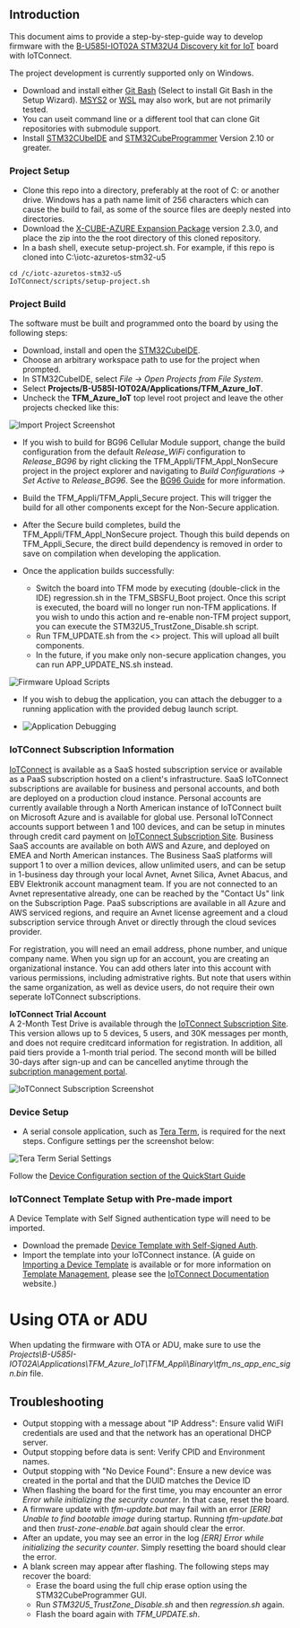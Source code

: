 ## Introduction

This document aims to provide a step-by-step-guide way to develop firmware with the
[B-U585I-IOT02A STM32U4 Discovery kit for IoT](https://www.st.com/en/evaluation-tools/b-u585i-iot02a.html) board 
with IoTConnect.

The project development is currently supported only on Windows.

* Download and install either [Git Bash](https://git-scm.com/downloads) (Select to install Git Bash in the Setup Wizard). 
[MSYS2](https://www.msys2.org/) or [WSL](https://learn.microsoft.com/en-us/windows/wsl/about) 
may also work, but are not primarily tested.
* You can useit command line or a different tool that can clone Git repositories with submodule support.
* Install [STM32CUbeIDE](https://www.st.com/en/development-tools/stm32cubeide.html) 
and [STM32CubeProgrammer](https://www.st.com/en/development-tools/stm32cubeprog.html) 
Version 2.10 or greater.

### Project Setup

* Clone this repo into a directory, preferably at the root of C: or another drive.
Windows has a path name limit of 256 characters which can cause the build to fail,
as some of the source files are deeply nested into directories.
* Download the [X-CUBE-AZURE Expansion Package](https://www.st.com/en/embedded-software/x-cube-azure.html) version 2.3.0, 
and place the zip into the the root directory of this cloned repository.
* In a bash shell, execute setup-project.sh. For example, if this repo is cloned into
C:\iotc-azuretos-stm32-u5

```shell
cd /c/iotc-azuretos-stm32-u5
IoTConnect/scripts/setup-project.sh 
```

### Project Build

The software must be built and programmed onto the board by using the following steps:

* Download, install and open the [STM32CubeIDE](https://www.st.com/en/development-tools/stm32cubeide.html).
* Choose an arbitrary workspace path to use for the project when prompted.
* In STM32CubeIDE, select *File -> Open Projects from File System*.
* Select **Projects/B-U585I-IOT02A/Applications/TFM_Azure_IoT**.
* Uncheck the **TFM_Azure_IoT** top level root project and leave the other projects checked like this:

![Import Project Screenshot](media/import-project-tfm.png "Import Project Screenshot]")
* If you wish to build for BG96 Cellular Module support, change the build configuration
from the default *Release_WiFi* configuration to *Release_BG96* by right clicking the
TFM_Appli/TFM_Appl_NonSecure project in the project explorer and navigating 
to *Build Configurations -> Set Active* to *Release_BG96*. 
See the [BG96 Guide](BG96.md) for more information.

* Build the TFM_Appli/TFM_Appli_Secure project. This will trigger the build for all other components
except for the Non-Secure application.
* After the Secure build completes, build the TFM_Appli/TFM_Appl_NonSecure project.
Though this build depends on TFM_Appli_Secure, the direct build dependency is removed in order to 
save on compilation when developing the application.
* Once the application builds successfully:
    * Switch the board into TFM mode by executing (double-click in the IDE) regression.sh 
        in the TFM_SBSFU_Boot project.
        Once this script is executed, the board will no longer run non-TFM applications.
        If you wish to undo this action and re-enable non-TFM project support, you can 
        execute the STM32U5_TrustZone_Disable.sh script.
    * Run TFM_UPDATE.sh from the <> project. This will upload all built components.
    * In the future, if you make only non-secure application changes, you can run APP_UPDATE_NS.sh instead.

![Firmware Upload Scripts](media/fw-upload-scripts.png "Firmware Upload Scripts]")

* If you wish to debug the application, you can attach the debugger to a 
running application with the provided debug launch script.

* ![Application Debugging](media/app-debug.png "Application Debugging]")


### IoTConnect Subscription Information

[IoTConnect](https://iotconnect.io) is available as a SaaS hosted subscription service or available as a PaaS subscription hosted on a client's infrastructure. SaaS IoTConnect subscriptions are available for business and personal accounts, and both are deployed on a production cloud instance.  Personal accounts are currently available through a North American instance of IoTConnect built on Microsoft Azure and is available for global use.  Personal IoTConnect accounts support between 1 and 100 devices, and can be setup in minutes through credit card payment on [IoTConnect Subscription Site](https://subscription.iotconnect.io/subscribe). Business SaaS accounts are available on both AWS and Azure, and deployed on EMEA and North American instances.  The Business SaaS platforms will support 1 to over a million devices, allow unlimited users, and can be setup in 1-business day through your local Avnet, Avnet Silica, Avnet Abacus, and EBV Elektronik account managment team. If you are not connected to an Avnet representative already, one can be reached by the "Contact Us" link on the Subscription Page. PaaS subscriptions are available in all Azure and AWS serviced regions, and require an Avnet license agreement and a cloud subscription service through Anvet or directly through the cloud sevices provider. 

For registration, you will need an email address, phone number, and unique company name. When you sign up for an account, you are creating an organizational instance.  You can add others later into this account with various permissions, including admistrative rights.  But note that users within the same organization, as well as device users, do not require their own seperate IoTConnect subscriptions.   

**IoTConnect Trial Account**  
A 2-Month Test Drive is available through the [IoTConnect Subscription Site](https://subscription.iotconnect.io/subscribe).  This version allows up to 5 devices, 5 users, and 30K messages per month, and does not require creditcard information for registration.  In addition, all paid tiers provide a 1-month trial period. The second month will be billed 30-days after sign-up and can be cancelled anytime through the [subcription management portal](https://subscription.iotconnect.io).

![IoTConnect Subscription Screenshot](media/IoTC-subscribe.png "IoTConnect Plans")

### Device Setup

* A serial console application, such as [Tera Term](https://ttssh2.osdn.jp/index.html.en), is required for the next steps. 
Configure settings per the screenshot below:

![Tera Term Serial Settings](media/teraterm-settings.png "Tera Term Serial Settings")

Follow the [Device Configuration section of the QuickStart Guide](QUICKSTART.md#device-configuration)

### IoTConnect Template Setup with Pre-made import
A Device Template with Self Signed authentication type will need to be imported.
* Download the premade [Device Template with Self-Signed Auth](https://github.com/avnet-iotconnect/avnet-iotconnect.github.io/blob/main/documentation/templates/devices/stm32u5/stm32u5self_signed_template.JSON).
* Import the template into your IoTConnect instance. (A guide on [Importing a Device Template](https://github.com/avnet-iotconnect/avnet-iotconnect.github.io/blob/main/documentation/iotconnect/import_device_template.md) is available or for more information on [Template Management](https://docs.iotconnect.io/iotconnect/user-manuals/devices/template-management/), please see the [IoTConnect Documentation](https://iotconnect.io) website.)

# Using OTA or ADU
When updating the firmware with OTA or ADU, make sure to use the *Projects\B-U585I-IOT02A\Applications\TFM_Azure_IoT\TFM_Appli\Binary\tfm_ns_app_enc_sign.bin* file.

## Troubleshooting
* Output stopping with a message about "IP Address":  Ensure valid WiFI credentials are used and that the network has an operational DHCP server.
* Output stopping before data is sent:  Verify CPID and Environment names.
* Output stopping with "No Device Found":  Ensure a new device was created in the portal and that the DUID matches the Device ID
* When flashing the board for the first time, you may encounter an error *Error while initializing the security counter*. In that case, reset the board. 
* A firmware update with *tfm-update.bat* may fail with an error *[ERR] Unable to find bootable image* during startup. Running *tfm-update.bat* and then *trust-zone-enable.bat* again should clear the error.
* After an update, you may see an error in the log *[ERR] Error while initializing the security counter*. Simply resetting the board should clear the error.
* A blank screen may appear after flashing. The following steps may recover the board:
  * Erase the board using the full chip erase option using the STM32CubeProgrammer GUI.
  * Run *STM32U5_TrustZone_Disable.sh* and then *regression.sh* again.
  * Flash the board again with *TFM_UPDATE.sh*.

